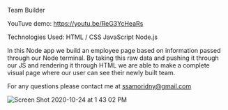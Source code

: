 Team Builder

YouTuve demo: https://youtu.be/ReG3YcHeaRs

Technologies Used:
HTML / CSS
JavaScript
Node.js

In this Node app we build an employee page based on information passed through our Node terminal. By taking this raw data and pushing it through our JS and rendering it through HTML we are able to make a complete visual page where our user can see their newly built team.

For any questions please contact me at ssamoridny@gmail.com

![Screen Shot 2020-10-24 at 1 43 02 PM](https://user-images.githubusercontent.com/30538162/97092174-f454b280-15fe-11eb-970c-8c3aaf8406b8.png)
